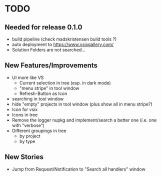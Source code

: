 # TODO

## Needed for release 0.1.0
* build pipeline (check madskristensen build tools ?)
* auto deployment to https://www.vsixgallery.com/
* Solution Folders are not searched...

## New Features/Improvements

* UI more like VS
  * Current selection in tree (esp. in dark mode)
  * "menu stripe" in tool window
  * Refresh-Button as Icon
* searching in tool window
* hide "empty" projects in tool window (plus show all in menu stripe?)
* Icon for vsix
* Icons in tree
* Remove the logger nupkg and implement/search a better one (i.e. one with "verbose")
* Different groupings in tree
  * by project
  * by type 

## New Stories

* Jump from Request/Notification to "Search all handlers" window

